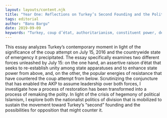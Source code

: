 ```yaml
---
layout: layouts/content.njk
title: "Year One: Reflections on Turkey’s Second Founding and the Politics of Division"
tags: editorial
author: "Banu Bargu"
date: 2019-09-09
keywords: "Turkey, coup d’état, authoritarianism, constituent power, democracy"
---
```

This essay analyzes Turkey’s contemporary moment in light of the significance of the coup attempt on July 15, 2016 and the countrywide state of emergency it precipitated. The essay specifically examines two different forces unleashed by July 15: on the one hand, an assertive raison d’état that seeks to re-establish unity among state apparatuses and to enhance state power from above, and, on the other, the popular energies of resistance that have countered the coup attempt from below. Scrutinizing the conjuncture that has enabled the AKP to assume leadership over both forces, I investigate how a process of restoration has been transformed into a process of remaking the polity. In light of the crisis of hegemony of political Islamism, I explore both the nationalist politics of division that is mobilized to sustain the movement toward Turkey’s “second” founding and the possibilities for opposition that might counter it.